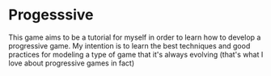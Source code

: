 Progesssive
===========
This game aims to be a tutorial for myself in order to learn how to develop a progressive game. My intention is to learn the best techniques and good practices for modeling a type of game that it's always evolving (that's what I love about progressive games in fact)
